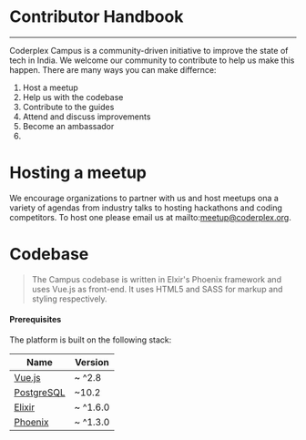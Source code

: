 # Contributor Handbook
---

Coderplex Campus is a community-driven initiative to improve the state of tech in India. We welcome our community to contribute to help us make this happen. There are many ways you can make differnce:

1. Host a meetup
2. Help us with the codebase 
3. Contribute to the guides 
4. Attend and discuss improvements
5. Become an ambassador
6. 

# Hosting a meetup
We encourage organizations to partner with us and host meetups ona a variety of agendas from industry talks to hosting hackathons and coding competitors. To host one please email us at mailto:meetup@coderplex.org.


# Codebase
>The Campus codebase is written in Elxir's Phoenix framework and uses Vue.js as front-end. It uses HTML5 and SASS for markup and styling respectively.


#### Prerequisites
The platform is built on the following stack:


Name |	Version
------- | --------
[Vue.js](http://www.vuejs.org) |	~ ^2.8
[PostgreSQL](http://www.postgresql.org) |	~10.2
[Elixir](http://www.elixir-lang.org) |	~ ^1.6.0
[Phoenix](http://www.phoenixframework.org)	 | ~ ^1.3.0